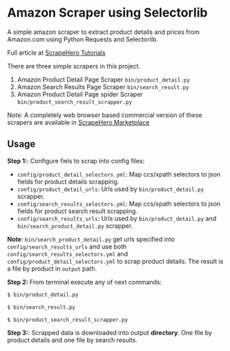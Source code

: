# Amazon Scraper using Selectorlib 

A simple amazon scraper to extract product details and prices from Amazon.com using Python Requests and Selectorlib. 

Full article at [ScrapeHero Tutorials](https://www.scrapehero.com/tutorial-how-to-scrape-amazon-product-details-using-python-and-selectorlib/)

There are three simple scrapers in this project. 
1. Amazon Product Detail Page Scraper `bin/product_detail.py`
1. Amazon Search Results Page Scraper `bin/search_result.py`
1. Amazon Product Detail Page spider Scraper `bin/product_search_result_scrapper.py`

Note: A completely web browser based commercial version of these scrapers are available in [ScrapeHero Marketplace](https://www.scrapehero.com/marketplace/)

## Usage

**Step 1:**: Configure fiels to scrap into config files:

* `config/product_detail_selectors.yml`: Map ccs/xpath selectors to json fields for product details scrapping.
* `config/product_detail_urls`: Urls used by `bin/product_detail.py` scrapper.
* `config/search_results_selectors.yml`: Map ccs/xpath selectors to json fields for product search result scrapping.
* `config/search_results_urls`: Urls used by `bin/product_detail.py` and `bin/search_product_detail.py` scrapper.

**Note**: `bin/search_product_detail.py` get urls specified into `config/search_results_urls` and use both `config/search_results_selectors.yml` and 
`config/product_detail_selectors.yml` to scrap product details. The result is a file by product in `output` path.

**Step 2:** From terminal execute any of next commands:

```bash
$ bin/product_detail.py
```

```bash
$ bin/search_result.py
```

```bash
$ bin/product_search_result_scrapper.py
```

**Step 3:**: Scrapped data is downloaded into output **directory**. One file by product details and one file by search results. 
